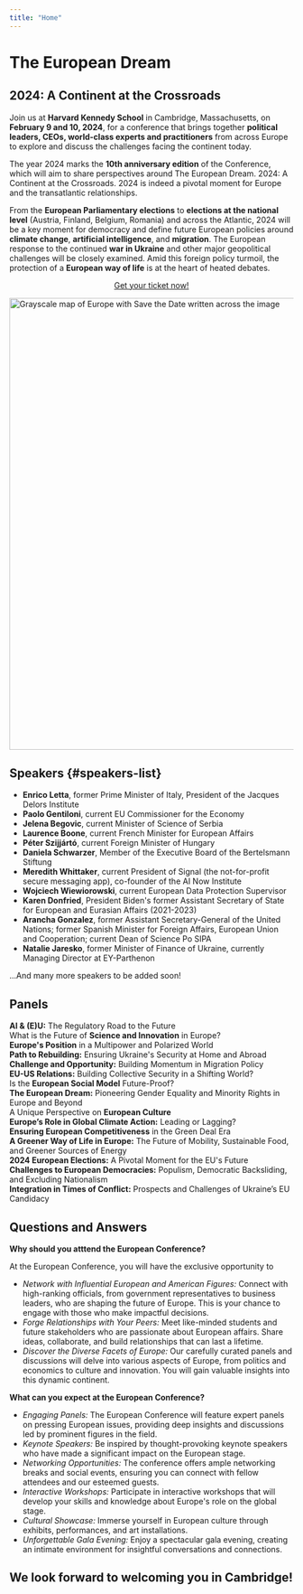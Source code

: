 ```yaml
---
title: "Home"
---
```


<div class="conference-title">
  <h1>The European Dream</h1>
  <h2>2024: A Continent at the Crossroads</h2>
</div>

Join us at **Harvard Kennedy School** in Cambridge, Massachusetts, on **February 9 and 10, 2024**, for a conference that brings together **political leaders, CEOs, world-class experts and practitioners** from across Europe to explore and discuss the challenges facing the continent today. 

The year 2024 marks the **10th anniversary edition** of the Conference, which will aim to share perspectives around The European Dream. 2024: A Continent at the Crossroads. 2024 is indeed a pivotal moment for Europe and the transatlantic relationships. 

From the **European Parliamentary elections** to **elections at the national level** (Austria, Finland, Belgium, Romania) and across the Atlantic, 2024 will be a key moment for democracy and define future European policies around **climate change**, **artificial intelligence**, and **migration**. The European response to the continued **war in Ukraine** and other major geopolitical challenges will be closely examined. Amid this foreign policy turmoil, the protection of a **European way of life** is at the heart of heated debates.

<center>
<a id='tickets-btn' class="pure-button pure-button-primary" href="https://secure.touchnet.net/C20832_ustores/web/store_main.jsp?STOREID=18&SINGLESTORE=true">Get your ticket now!</a>
</center>

<p></p>

<p class="homepage-image">
<img src="save-the-date-no-logo.png" alt="Grayscale map of Europe with Save the Date written across the image" width="800" class="map">
</p>

## Speakers {#speakers-list}

<ul>
<li><b>Enrico Letta</b>, former Prime Minister of Italy, President of the Jacques Delors Institute</li>
<li><b>Paolo Gentiloni</b>, current EU Commissioner for the Economy</li>
<li><b>Jelena Begovic</b>, current Minister of Science of Serbia</li>
<li><b>Laurence Boone</b>, current French Minister for European Affairs</li>
<li><b>Péter Szijjártó</b>, current Foreign Minister of Hungary</li>
<li><b>Daniela Schwarzer</b>,  Member of the Executive Board of the Bertelsmann Stiftung
<li><b>Meredith Whittaker</b>, current President of Signal (the not-for-profit secure messaging app), co-founder of the AI Now Institute</li>
<li><b>Wojciech Wiewiorowski</b>, current European Data Protection Supervisor</li>
<li><b>Karen Donfried</b>, President Biden's former Assistant Secretary of State for European and Eurasian Affairs (2021-2023)</li>
<li><b>Arancha Gonzalez</b>, former Assistant Secretary-General of the United Nations; former Spanish Minister for Foreign Affairs, European Union and Cooperation; current Dean of Science Po SIPA</li>
<li><b>Natalie Jaresko</b>, former Minister of Finance of Ukraine, currently Managing Director at EY-Parthenon</li>
</ul>

...And many more speakers to be added soon!

## Panels
<div class = "panel-grid">
  <div class = "panel-grid-item"><b>AI & (E)U:</b> The Regulatory Road to the Future</div>
  <div class = "panel-grid-item">What is the Future of <b>Science and Innovation</b> in Europe?</div>
  <div class = "panel-grid-item"><b>Europe's Position</b> in a Multipower and Polarized World</div>
  <div class = "panel-grid-item"><b>Path to Rebuilding:</b> Ensuring Ukraine's Security at Home and Abroad</div>
  <div class = "panel-grid-item"><b>Challenge and Opportunity:</b> Building Momentum in Migration Policy</div>
  <div class = "panel-grid-item"><b>EU-US Relations:</b> Building Collective Security in a Shifting World?</div>
  <div class = "panel-grid-item">Is the <b>European Social Model</b> Future-Proof?</div>
  <div class = "panel-grid-item"><b>The European Dream:</b> Pioneering Gender Equality and Minority Rights in Europe and Beyond</div>
  <div class = "panel-grid-item">A Unique Perspective on <b>European Culture</b></div>
  <div class = "panel-grid-item"><b>Europe’s Role in Global Climate Action:</b> Leading or Lagging?</div>
  <div class = "panel-grid-item"><b>Ensuring European Competitiveness</b> in the Green Deal Era</div>
  <div class = "panel-grid-item"><b>A Greener Way of Life in Europe:</b> The Future of Mobility, Sustainable Food, and Greener Sources of Energy</div>
  <div class = "panel-grid-item"><b>2024 European Elections:</b> A Pivotal Moment for the EU's Future</div>
  <div class = "panel-grid-item"><b>Challenges to European Democracies:</b> Populism, Democratic Backsliding, and Excluding Nationalism</div>
  <div class = "panel-grid-item"><b>Integration in Times of Conflict:</b> Prospects and Challenges of Ukraine’s EU Candidacy</div>
</div>

## Questions and Answers
<div class = "q-and-a-flex">
  <div class = "q-and-a-flex-item">
    <b>Why should you atttend the European Conference?</b>
    <p>At the European Conference, you will have the exclusive opportunity to</p>
    <ul>
      <li><i>Network with Influential European and American Figures:</i> Connect with high-ranking officials, from government representatives to business leaders, who are shaping the future of Europe. This is your chance to engage with those who make impactful decisions.</li>
      <li><i>Forge Relationships with Your Peers:</i> Meet like-minded students and future stakeholders who are passionate about European affairs. Share ideas, collaborate, and build relationships that can last a lifetime.</li>
      <li><i>Discover the Diverse Facets of Europe:</i> Our carefully curated panels and discussions will delve into various aspects of Europe, from politics and economics to culture and innovation. You will gain valuable insights into this dynamic continent.</li>
    </ul>
  </div>

  <div class = "q-and-a-flex-item">
    <b>What can you expect at the European Conference?</b>
    <ul>
      <li><i>Engaging Panels:</i> The European Conference will feature expert panels on pressing European issues, providing deep insights and discussions led by prominent figures in the field.</li>
      <li><i>Keynote Speakers:</i> Be inspired by thought-provoking keynote speakers who have made a significant impact on the   European stage.</li>
      <li><i>Networking Opportunities:</i> The conference offers ample networking breaks and social events, ensuring you can connect with fellow attendees and our esteemed guests.</li>
      <li><i>Interactive Workshops:</i> Participate in interactive workshops that will develop your skills and knowledge about Europe's role on the global stage.</li>
      <li><i>Cultural Showcase:</i> Immerse yourself in European culture through exhibits, performances, and art installations.</li>
      <li><i>Unforgettable Gala Evening:</i> Enjoy a spectacular gala evening, creating an intimate environment for insightful conversations and connections.</li>
    </ul>
  </div>
</div>

## We look forward to welcoming you in Cambridge!
